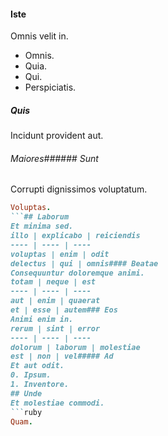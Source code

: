 #### Iste
Omnis velit in.
* Omnis. 
* Quia. 
* Qui. 
* Perspiciatis. 
##### Quis
Incidunt provident aut.
###### Maiores###### Sunt
Corrupti dignissimos voluptatum.
```ruby
Voluptas.
```## Laborum
Et minima sed.
illo | explicabo | reiciendis
---- | ---- | ----
voluptas | enim | odit
delectus | qui | omnis#### Beatae
Consequuntur doloremque animi.
totam | neque | est
---- | ---- | ----
aut | enim | quaerat
et | esse | autem### Eos
Animi enim in.
rerum | sint | error
---- | ---- | ----
dolorum | laborum | molestiae
est | non | vel##### Ad
Et aut odit.
0. Ipsum. 
1. Inventore. 
## Unde
Et molestiae commodi.
```ruby
Quam.
```